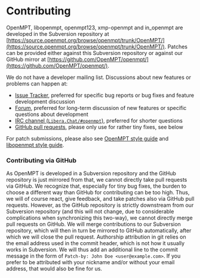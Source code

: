 
Contributing
============

OpenMPT, libopenmpt, openmpt123, xmp-openmpt and in_openmpt are developed in
the Subversion repository at
[https://source.openmpt.org/browse/openmpt/trunk/OpenMPT/](https://source.openmpt.org/browse/openmpt/trunk/OpenMPT/).
Patches can be provided either against this Subversion repository or against our
GitHub mirror at
[https://github.com/OpenMPT/openmpt/](https://github.com/OpenMPT/openmpt/).

We do not have a developer mailing list. Discussions about new features or
problems can happen at:
 *  [Issue Tracker](https://bugs.openmpt.org/), preferred for specific bug
    reports or bug fixes and feature development discussion
 *  [Forum](https://forum.openmpt.org/), preferred for long-term discussion of
    new features or specific questions about development
 *  [IRC channel (`Libera.Chat/#openmpt`)](ircs://irc.libera.chat:6697/#openmpt),
    preferred for shorter questions
 *  [GitHub pull requests](https://github.com/OpenMPT/openmpt/pulls), please
    only use for rather tiny fixes, see below

For patch submissions, please also see
[OpenMPT style guide](openmpt_styleguide.md) and
[libopenmpt style guide](libopenmpt_styleguide.md).

### Contributing via GitHub

As OpenMPT is developed in a Subversion repository and the GitHub repository is
just mirrored from that, we cannot directly take pull requests via GitHub. We
recognize that, especially for tiny bug fixes, the burden to choose a different
way than GitHub for contributing can be too high. Thus, we will of course react,
give feedback, and take patches also via GitHub pull requests. However, as the
GitHub repository is strictly downstream from our Subversion repository (and
this will not change, due to considerable complications when synchronizing this
two-way), we cannot directly merge pull requests on GitHub. We will merge
contributions to our Subversion repository, which will then in turn be mirrored
to GitHub automatically, after which we will close the pull request. Authorship
attribution in git relies on the email address used in the commit header, which
is not how it usually works in Subversion. We will thus add an additional line
to the commit message in the form of `Patch-by: John Doe <user@example.com>`. If
you prefer to be attributed with your nickname and/or without your email
address, that would also be fine for us.
